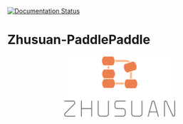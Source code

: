 [![Documentation Status](https://readthedocs.org/projects/zhusuan-paddlepaddle/badge/?version=main)](https://zhusuan-paddlepaddle.readthedocs.io/en/main/?badge=main)

# Zhusuan-PaddlePaddle

<div align="center">
  <a href="http://zhusuan.readthedocs.io"> <img width="250px" height="auto" 
    src="docs/_static/images/zhusuan-logo-v.png"></a>
</div>

